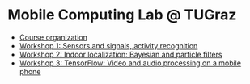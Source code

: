 # Mobile Computing Lab @ TUGraz

- [Course organization](https://github.com/osaukh/mobile_computing_lab/blob/master/WS1_0_Organization.ipynb)
- [Workshop 1: Sensors and signals, activity recognition](https://github.com/osaukh/mobile_computing_lab/blob/master/WS1_1_Sensors_and_Signals.ipynb)
- [Workshop 2: Indoor localization: Bayesian and particle filters](https://github.com/osaukh/mobile_computing_lab/blob/master/WS2_1_Localization.ipynb)
- [Workshop 3: TensorFlow: Video and audio processing on a mobile phone](https://github.com/osaukh/mobile_computing_lab/blob/master/WS3_1_TensorFlow.ipynb)

